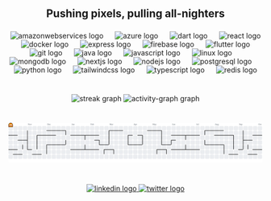 <br clear="both">

<h2 align="center">Pushing pixels, pulling all-nighters</h2>

###

<div align="center">
  <img src="https://skillicons.dev/icons?i=aws" height="51" alt="amazonwebservices logo"  />
  <img width="15" />
  <img src="https://skillicons.dev/icons?i=azure" height="51" alt="azure logo"  />
  <img width="15" />
  <img src="https://skillicons.dev/icons?i=dart" height="51" alt="dart logo"  />
  <img width="15" />
  <img src="https://skillicons.dev/icons?i=react" height="51" alt="react logo"  />
  <img width="15" />
  <img src="https://skillicons.dev/icons?i=docker" height="51" alt="docker logo"  />
  <img width="15" />
  <img src="https://skillicons.dev/icons?i=express" height="51" alt="express logo"  />
  <img width="15" />
  <img src="https://skillicons.dev/icons?i=firebase" height="51" alt="firebase logo"  />
  <img width="15" />
  <img src="https://skillicons.dev/icons?i=flutter" height="51" alt="flutter logo"  />
  <img width="15" />
  <img src="https://skillicons.dev/icons?i=git" height="51" alt="git logo"  />
  <img width="15" />
  <img src="https://skillicons.dev/icons?i=java" height="51" alt="java logo"  />
  <img width="15" />
  <img src="https://skillicons.dev/icons?i=js" height="51" alt="javascript logo"  />
  <img width="15" />
  <img src="https://skillicons.dev/icons?i=linux" height="51" alt="linux logo"  />
  <img width="15" />
  <img src="https://cdn.simpleicons.org/mongodb/47A248" height="51" alt="mongodb logo"  />
  <img width="15" />
  <img src="https://skillicons.dev/icons?i=nextjs" height="51" alt="nextjs logo"  />
  <img width="15" />
  <img src="https://skillicons.dev/icons?i=nodejs" height="51" alt="nodejs logo"  />
  <img width="15" />
  <img src="https://skillicons.dev/icons?i=postgres" height="51" alt="postgresql logo"  />
  <img width="15" />
  <img src="https://skillicons.dev/icons?i=py" height="51" alt="python logo"  />
  <img width="15" />
  <img src="https://skillicons.dev/icons?i=tailwind" height="51" alt="tailwindcss logo"  />
  <img width="15" />
  <img src="https://skillicons.dev/icons?i=ts" height="51" alt="typescript logo"  />
  <img width="15" />
  <img src="https://skillicons.dev/icons?i=redis" height="51" alt="redis logo"  />
</div>

###

<br clear="both">

<div align="center">
  <img src="https://streak-stats.demolab.com?user=Kan7sh&locale=en&mode=weekly&theme=apprentice&hide_border=false&border_radius=10&order=3" height="89" alt="streak graph"  />
  <img src="https://github-readme-activity-graph.vercel.app/graph?username=Kan7sh&radius=16&theme=dracula&area=true&order=5" height="300" alt="activity-graph graph"  />
</div>

###

<br clear="both">

<picture>
  <source media="(prefers-color-scheme: dark)" srcset="https://raw.githubusercontent.com/Kan7sh/Kan7sh/output/pacman-contribution-graph-dark.svg">
  <source media="(prefers-color-scheme: light)" srcset="https://raw.githubusercontent.com/Kan7sh/Kan7sh/output/pacman-contribution-graph.svg">
  <img alt="pacman contribution graph" src="https://raw.githubusercontent.com/Kan7sh/Kan7sh/output/pacman-contribution-graph.svg">
</picture>

###

<br clear="both">

<div align="center">
  <a href="https://www.linkedin.com/in/kanish-chhabra/" target="_blank">
    <img src="https://raw.githubusercontent.com/maurodesouza/profile-readme-generator/master/src/assets/icons/social/linkedin/default.svg" width="45" height="34" alt="linkedin logo"  />
  </a>
  <a href="https://x.com/KanishChhabra" target="_blank">
    <img src="https://raw.githubusercontent.com/maurodesouza/profile-readme-generator/master/src/assets/icons/social/twitter/default.svg" width="45" height="34" alt="twitter logo"  />
  </a>
</div>

###
